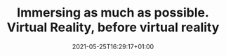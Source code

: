 ---
title: "Immersing as much as possible. Virtual Reality, before virtual reality"
date: 2021-05-25T16:29:17+01:00
draft: false
summary: "HfG Schwaebisch Gmuend, 2011"
for: "personal"
type: "project"
---